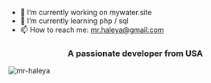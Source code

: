 - 🔭 I’m currently working on mywater.site
- 🌱 I’m currently learning php / sql
- 📫 How to reach me: mr.haleya@gmail.com

<h3 align="center">A passionate developer from USA</h3>
<p><img align="center" src="https://github-readme-stats.vercel.app/api?username=mr-haleya&show_icons=true" alt="mr-haleya" /></p>
